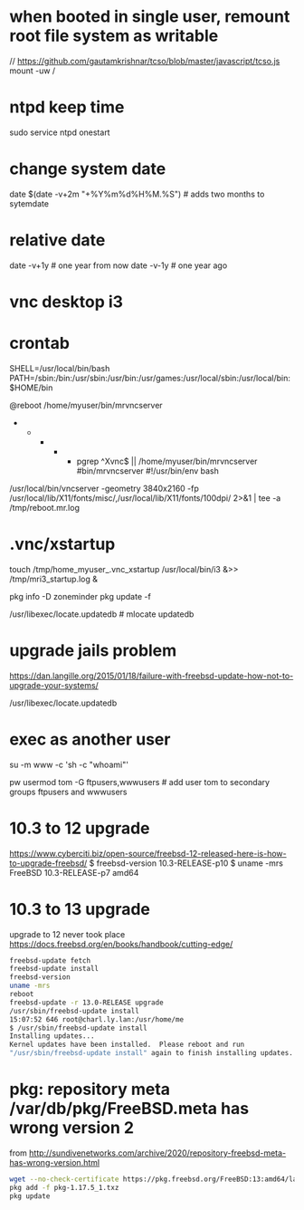 # when booted in single user, remount root file system as writable
// https://github.com/gautamkrishnar/tcso/blob/master/javascript/tcso.js
mount -uw /

# ntpd keep time
sudo service ntpd onestart

# change system date
date $(date -v+2m "+%Y%m%d%H%M.%S") # adds two months to sytemdate

# relative date
date -v+1y # one year from now
date -v-1y # one year ago


# vnc desktop i3
# crontab
SHELL=/usr/local/bin/bash
PATH=/sbin:/bin:/usr/sbin:/usr/bin:/usr/games:/usr/local/sbin:/usr/local/bin:$HOME/bin

@reboot /home/myuser/bin/mrvncserver
* * * * * pgrep ^Xvnc$ || /home/myuser/bin/mrvncserver
#bin/mrvncserver
#!/usr/bin/env bash

/usr/local/bin/vncserver -geometry 3840x2160 -fp /usr/local/lib/X11/fonts/misc/,/usr/local/lib/X11/fonts/100dpi/ 2>&1 | tee -a /tmp/reboot.mr.log
# .vnc/xstartup
touch /tmp/home_myuser_.vnc_xstartup
/usr/local/bin/i3 &>> /tmp/mri3_startup.log &


pkg info -D zoneminder
pkg update -f

/usr/libexec/locate.updatedb # mlocate updatedb


# upgrade jails problem
https://dan.langille.org/2015/01/18/failure-with-freebsd-update-how-not-to-upgrade-your-systems/


/usr/libexec/locate.updatedb

# exec as another user
su -m www -c 'sh -c "whoami"'

pw usermod tom -G ftpusers,wwwusers # add user tom to secondary groups ftpusers and wwwusers

# 10.3 to 12 upgrade
https://www.cyberciti.biz/open-source/freebsd-12-released-here-is-how-to-upgrade-freebsd/
$ freebsd-version
10.3-RELEASE-p10
$ uname -mrs
FreeBSD 10.3-RELEASE-p7 amd64

# 10.3 to 13 upgrade
upgrade to 12 never took place
https://docs.freebsd.org/en/books/handbook/cutting-edge/
```sh
freebsd-update fetch
freebsd-update install
freebsd-version
uname -mrs
reboot
freebsd-update -r 13.0-RELEASE upgrade
/usr/sbin/freebsd-update install
15:07:52 646 root@charl.ly.lan:/usr/home/me
$ /usr/sbin/freebsd-update install
Installing updates...
Kernel updates have been installed.  Please reboot and run
"/usr/sbin/freebsd-update install" again to finish installing updates.
```

# pkg: repository meta /var/db/pkg/FreeBSD.meta has wrong version 2
from http://sundivenetworks.com/archive/2020/repository-freebsd-meta-has-wrong-version.html
```sh
wget --no-check-certificate https://pkg.freebsd.org/FreeBSD:13:amd64/latest/All/pkg-1.17.5_1.txz
pkg add -f pkg-1.17.5_1.txz
pkg update
```
